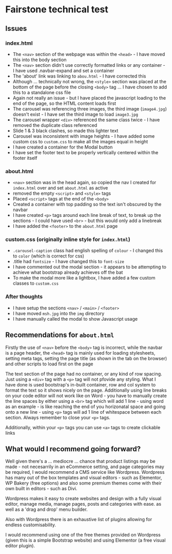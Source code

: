 
# Fairstone technical test

## Issues

### index.html
- The `<nav>` section of the webpage was within the `<head>` - I have moved this into the body section
- The `<nav>` section didn't use correctly formatted links or any container - I have used .navbar-expand and set a container
- The 'about' link was linking to `abou.html` - I have corrected this
- Although ... technically not wrong, the `<style>` section was placed at the bottom of the page before the closing `<body>` tag ... I have chosen to add this to a standalone css file
- Again not really an issue - but I have placed the javascript loading to the end of the page, so the HTML content loads first
- The carousel was referencing three images, the third image (`image4.jpg`) doesn't exist - I have set the third image to load `image3.jpg`
- The carousel wrapper `<div>` referenced the same class twice - I have removed the duplicate class referenced
- Slide 1 & 3 black clashes, so made this lighter text
- Carousel was inconsistent with image heights - I have added some custom css to `custom.css` to make all the images equal in height
- I have created a container for the Modal button
- I have set the footer text to be properly vertically centered within the footer itself

### about.html
- `<nav>` section was in the head again, so copied the nav I created for `index.html` over and set `about.html` as active
- removed the empty `<script>` and `<style>` tags
- Placed `<script>` tags at the end of the `<body>`
- Created a container with top padding so the text isn't obscured by the navbar
- I have created `<p>` tags around each line break of text, to break up the sections - I could have used `<br>` - but this would only add a linebreak
- I have added the `<footer>` to the `about.html` page

### custom.css (originally inline style for `index.html`)
- `.carousel-caption` class had english spelling of `colour` - I changed this to `color` (which is correct for css)
- .title had `fontsize` - I have changed this to `font-size`
- I have commented out the modal section - it appears to be attempting to achieve what bootstrap already achieves off the bat
- To make the modal more like a lightbox, I have added a few custom classes to `custom.css`

### After thoughts
- I have setup the sections `<nav>` / `<main>` / `<footer>`
- I have moved `msh.jpg` into the `img` directory
- I have manually called the modal to show Javascript usage

## Recommendations for `about.html`
Firstly the use of `<nav>` before the `<body>` tag is incorrect, while the navbar is a page header, the `<head>` tag is mainly used for loading stylesheets, setting meta tags, setting the page title (as shown in the tab on the browser) and other scripts to load first on the page

The text section of the page had no container, or any kind of row spacing. Just using a `<div>` tag with a `<p>` tag will not pfovide any styling. What I have done is used bootstrap's in-built container, row and col system to format the text so it shows nicely on the page. Additionally using line breaks on your code editor will not work like on Word - you have to manually create the line spaces by either using a `<br>` tag which will add 1 line - using word as an example - is like reaching the end of you horizonatal space and going onto a new line - using `<p>` tags will ad 1 line of whitespace between each section. Always remember to close your `<p>` tags.

Additionally, within your `<p>` tags you can use `<a>` tags to create clickable links


## What would I recommend going forward?
Well given there's a ... mediocre ... chance that product listings may be made - not necesarrily in an eCommerce setting, and page categories may be required, I would recommend a CMS service like Wordpress. Wordpress has many out of the box templates and visual editors - such as Elementor, WP Bakery (free options) and also some premium themes come with their own built in editors - such as Divi. 

Wordpress makes it easy to create websites and design with a fully visual editor, manage media, manage pages, posts and categories with ease. as well as a 'drag and drop' menu builder.

Also with Wordpress there is an exhaustive list of plugins allowing for endless customisability.

I would recommend using one of the free themes provided on Wordpress (given this is a simple Bootstrap website) and using Elementor (a free visual editor plugin).


